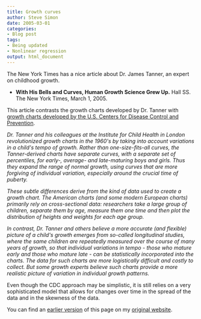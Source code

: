 ```yaml
---
title: Growth curves
author: Steve Simon
date: 2005-03-01
categories:
- Blog post
tags:
- Being updated
- Nonlinear regression
output: html_document
---
```

The New York Times has a nice article about Dr. James Tanner, an expert
on childhood growth.

- **With His Bells and Curves, Human Growth Science Grew Up.** Hall
SS. The New York Times, March 1, 2005.

This article contrasts the growth charts developed by Dr. Tanner with
[growth charts developed by the U.S. Centers for Disease Control and
Prevention](http://www.cdc.gov/growthcharts/).

*Dr. Tanner and his colleagues at the Institute for Child Health in
London revolutionized growth charts in the 1960's by taking into
account variations in a child's tempo of growth. Rather than
one-size-fits-all curves, the Tanner-derived charts have separate
curves, with a separate set of percentiles, for early-, average- and
late-maturing boys and girls. Thus they expand the range of normal
growth, using curves that are more forgiving of individual variation,
especially around the crucial time of puberty.*

*These subtle differences derive from the kind of data used to create
a growth chart. The American charts (and some modern European charts)
primarily rely on cross-sectional data: researchers take a large group
of children, separate them by age, measure them one time and then plot
the distribution of heights and weights for each age group.*

*In contrast, Dr. Tanner and others believe a more accurate (and
flexible) picture of a child's growth emerges from so-called
longitudinal studies, where the same children are repeatedly measured
over the course of many years of growth, so that individual variations
in tempo - those who mature early and those who mature late - can be
statistically incorporated into the charts. The data for such charts
are more logistically difficult and costly to collect. But some growth
experts believe such charts provide a more realistic picture of
variation in individual growth patterns.*

Even though the CDC approach may be simplistic, it is still relies on a
very sophisticated model that allows for changes over time in the spread
of the data and in the skewness of the data.

You can find an [earlier version][sim1] of this page on my [original website][sim2].


[sim1]: http://www.pmean.com/05/GrowthCurves.html
[sim2]: http://www.pmean.com/original_site.html
